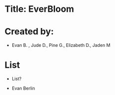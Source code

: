 # Title: EverBloom

# Created by: 
* Evan B. , Jude D., Pine G., Elizabeth D., Jaden M


# List
- List?
* Evan Berlin
